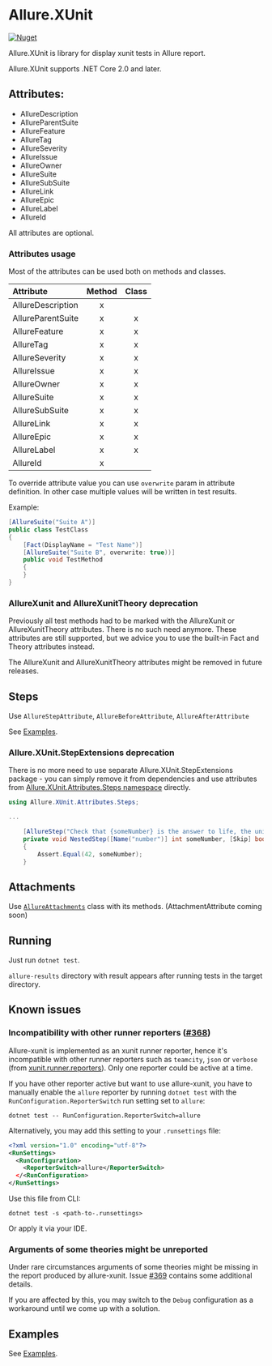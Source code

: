 # Allure.XUnit

[![Nuget](https://img.shields.io/nuget/v/Allure.XUnit)](https://www.nuget.org/packages/Allure.XUnit/)

Allure.XUnit is library for display xunit tests in Allure report.

Allure.XUnit supports .NET Core 2.0 and later.

## Attributes:

* AllureDescription
* AllureParentSuite
* AllureFeature
* AllureTag
* AllureSeverity
* AllureIssue
* AllureOwner
* AllureSuite
* AllureSubSuite
* AllureLink
* AllureEpic
* AllureLabel
* AllureId

All attributes are optional.

### Attributes usage

Most of the attributes can be used both on methods and classes.

| Attribute | Method | Class |
|:------------------|:---:|:---:|
| AllureDescription |  x  |     |
| AllureParentSuite |  x  |  x  |
| AllureFeature     |  x  |  x  |
| AllureTag         |  x  |  x  |
| AllureSeverity    |  x  |  x  |
| AllureIssue       |  x  |  x  |
| AllureOwner       |  x  |  x  |
| AllureSuite       |  x  |  x  |
| AllureSubSuite    |  x  |  x  |
| AllureLink        |  x  |  x  |
| AllureEpic        |  x  |  x  |
| AllureLabel       |  x  |  x  |
| AllureId          |  x  |     |

To override attribute value you can use `overwrite` param in attribute definition.
In other case multiple values will be written in test results.

Example:
```c#
[AllureSuite("Suite A")]
public class TestClass
{
    [Fact(DisplayName = "Test Name")]
    [AllureSuite("Suite B", overwrite: true))]
    public void TestMethod
    {
    }
}
```

### AllureXunit and AllureXunitTheory deprecation
Previously all test methods had to be marked with the AllureXunit or 
AllureXunitTheory attributes. There is no such need anymore.
These attributes are still supported, but we advice you to use the built-in
Fact and Theory attributes instead.

The AllureXunit and AllureXunitTheory attributes might be removed in future releases.

## Steps
Use `AllureStepAttribute`, `AllureBeforeAttribute`, `AllureAfterAttribute`

See [Examples](../Allure.XUnit.Examples/ExampleStepAttributes.cs).

### Allure.XUnit.StepExtensions deprecation
There is no more need to use separate Allure.XUnit.StepExtensions package - you can simply remove it from dependencies and use attributes from [Allure.XUnit.Attributes.Steps namespace](Attributes/Steps) directly.

```c#
using Allure.XUnit.Attributes.Steps;

...

    [AllureStep("Check that {someNumber} is the answer to life, the universe, and everything")]
    private void NestedStep([Name("number")] int someNumber, [Skip] bool skippedBoolean = true)
    {
        Assert.Equal(42, someNumber);
    }
```

## Attachments
Use [`AllureAttachments`](AllureAttachments.cs) class with its methods. (AttachmentAttribute coming soon)

## Running

Just run `dotnet test`.

`allure-results` directory with result appears after running tests in the target directory.

## Known issues

### Incompatibility with other runner reporters ([#368])

Allure-xunit is implemented as an xunit runner reporter, hence it's incompatible
with other runner reporters such as `teamcity`, `json` or `verbose` (from
[xunit.runner.reporters]). Only one reporter could be active at a time.

If you have other reporter active but want to use allure-xunit, you have to
manually enable the `allure` reporter by running `dotnet test` with the
`RunConfiguration.ReporterSwitch` run setting set to `allure`:

```shell
dotnet test -- RunConfiguration.ReporterSwitch=allure
```

Alternatively, you may add this setting to your `.runsettings` file:

```xml
<?xml version="1.0" encoding="utf-8"?>
<RunSettings>
  <RunConfiguration>
    <ReporterSwitch>allure</ReporterSwitch>
  </<RunConfiguration>
</RunSettings>
```

Use this file from CLI:

```shell
dotnet test -s <path-to-.runsettings>
```

Or apply it via your IDE.

### Arguments of some theories might be unreported

Under rare circumstances arguments of some theories might be missing in the
report produced by allure-xunit. Issue [#369] contains some additional details.

If you are affected by this, you may switch to the `Debug` configuration as a
workaround until we come up with a solution.

## Examples

See [Examples](../Allure.XUnit.Examples).

[xunit.runner.reporters]: https://www.nuget.org/packages/xunit.runner.reporters/
[#368]: https://github.com/allure-framework/allure-csharp/issues/368
[#369]: https://github.com/allure-framework/allure-csharp/issues/369
